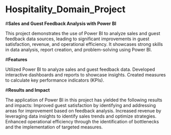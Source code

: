 # Hospitality_Domain_Project
#**Sales and Guest Feedback Analysis with Power BI**

This project demonstrates the use of Power BI to analyze sales and guest feedback data sources, leading to significant 
improvements in guest satisfaction, revenue, and operational efficiency. It showcases strong skills in data analysis, 
report creation, and problem-solving using Power BI.

#**Features**

Utilized Power BI to analyze sales and guest feedback data.
Developed interactive dashboards and reports to showcase insights.
Created measures to calculate key performance indicators (KPIs).

#**Results and Impact**

The application of Power BI in this project has yielded the following results and impacts:
Improved guest satisfaction by identifying and addressing areas for improvement based on feedback analysis.
Increased revenue by leveraging data insights to identify sales trends and optimize strategies.
Enhanced operational efficiency through the identification of bottlenecks and the implementation of targeted measures.
